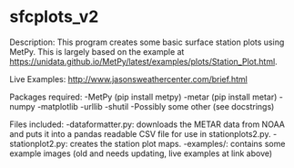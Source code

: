 # sfcplots_v2

Description: This program creates some basic surface station plots using MetPy. This is largely
based on the example at https://unidata.github.io/MetPy/latest/examples/plots/Station_Plot.html.

Live Examples: http://www.jasonsweathercenter.com/brief.html

Packages required:
-MetPy (pip install metpy)
-metar (pip install metar)
-numpy
-matplotlib
-urllib
-shutil
-Possibly some other (see docstrings)

Files included:
-dataformatter.py: downloads the METAR data from NOAA and puts it into a pandas readable CSV
    file for use in stationplots2.py.
-stationplot2.py: creates the station plot maps.
-examples/: contains some example images (old and needs updating, live examples at link above)
